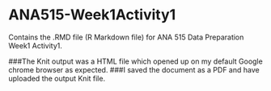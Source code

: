 # ANA515-Week1Activity1
Contains the .RMD file (R Markdown file) for ANA 515 Data Preparation Week1 Activity1.

###The Knit output was a HTML file which opened up on my default Google chrome browser as expected. 
###I saved the document as a PDF and have uploaded the output Knit file. 
